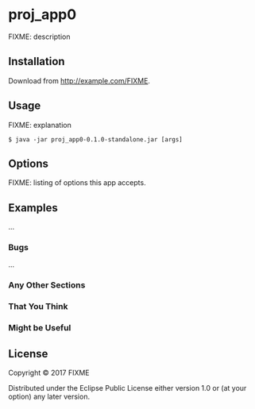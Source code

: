 # proj_app0

FIXME: description

## Installation

Download from http://example.com/FIXME.

## Usage

FIXME: explanation

    $ java -jar proj_app0-0.1.0-standalone.jar [args]

## Options

FIXME: listing of options this app accepts.

## Examples

...

### Bugs

...

### Any Other Sections
### That You Think
### Might be Useful

## License

Copyright © 2017 FIXME

Distributed under the Eclipse Public License either version 1.0 or (at
your option) any later version.
